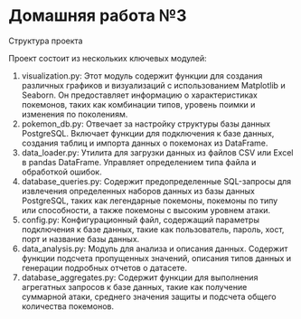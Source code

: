 # Домашняя работа №3

Структура проекта

Проект состоит из нескольких ключевых модулей:

1. visualization.py: Этот модуль содержит функции для создания различных графиков и визуализаций с использованием Matplotlib и Seaborn. Он предоставляет информацию о характеристиках покемонов, таких как комбинации типов, уровень поимки и изменения по поколениям.
2. pokemon_db.py: Отвечает за настройку структуры базы данных PostgreSQL. Включает функции для подключения к базе данных, создания таблиц и импорта данных о покемонах из DataFrame.
3. data_loader.py: Утилита для загрузки данных из файлов CSV или Excel в pandas DataFrame. Управляет определением типа файла и обработкой ошибок.
4. database_queries.py: Содержит предопределенные SQL-запросы для извлечения определенных наборов данных из базы данных PostgreSQL, таких как легендарные покемоны, покемоны по типу или способности, а также покемоны с высоким уровнем атаки.
5. config.py: Конфигурационный файл, содержащий параметры подключения к базе данных, такие как пользователь, пароль, хост, порт и название базы данных.
6. data_analysis.py: Модуль для анализа и описания данных. Содержит функции подсчета пропущенных значений, описания типов данных и генерации подробных отчетов о датасете.
7. database_aggregates.py: Содержит функции для выполнения агрегатных запросов к базе данных, такие как получение суммарной атаки, среднего значения защиты и подсчета общего количества покемонов.

